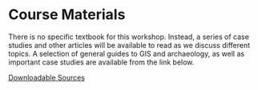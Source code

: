 # Course Materials
There is no specific textbook for this workshop. Instead, a series of case studies and other articles will be available to read as we discuss different topics. A selection of general guides to GIS and archaeology, as well as important case studies are available from the link below.

[Downloadable Sources](course-in-a-box/Readings.md)

